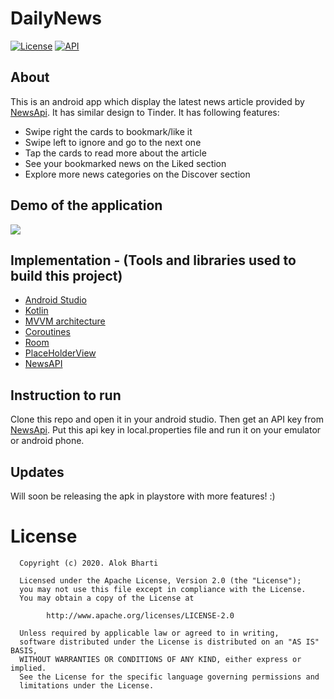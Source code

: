 
# DailyNews
<a href="https://opensource.org/licenses/Apache-2.0"><img alt="License" src="https://img.shields.io/badge/License-Apache%202.0-blue.svg"/></a>
<a href="https://android-arsenal.com/api?level=21"><img alt="API" src="https://img.shields.io/badge/API-21%2B-brightgreen.svg?style=flat"/></a> 
  
## About

This is an android app which display the latest news article provided by <a href="https://newsapi.org">NewsApi</a>. It has similar design 
to Tinder. It has following features:
  - Swipe right the cards to bookmark/like it
  - Swipe left to ignore and go to the next one
  - Tap the cards to read more about the article
  - See your bookmarked news on the Liked section
  - Explore more news categories on the Discover section
  
## Demo of the application
![](DailyNews_kotlin.gif)
  
## Implementation - (Tools and libraries used to build this project)
- [Android Studio](https://developer.android.com/studio/intro)
- [Kotlin](https://developer.android.com/kotlin)
- [MVVM architecture](https://developer.android.com/jetpack/docs/guide)
- [Coroutines](https://developer.android.com/kotlin/coroutines)
- [Room](https://developer.android.com/reference/androidx/room/RoomDatabase)
- [PlaceHolderView](https://github.com/janishar/PlaceHolderView)
- [NewsAPI](https://newsapi.org)

## Instruction to run
Clone this repo and open it in your android studio. Then get an API key from [NewsApi](https://newsapi.org). 
Put this api key in local.properties file and run it on your emulator or android phone. 

## Updates
Will soon be releasing the apk in playstore with more features! :)

# License
      Copyright (c) 2020. Alok Bharti

      Licensed under the Apache License, Version 2.0 (the "License");
      you may not use this file except in compliance with the License.
      You may obtain a copy of the License at

            http://www.apache.org/licenses/LICENSE-2.0

      Unless required by applicable law or agreed to in writing,
      software distributed under the License is distributed on an "AS IS" BASIS,
      WITHOUT WARRANTIES OR CONDITIONS OF ANY KIND, either express or implied.
      See the License for the specific language governing permissions and
      limitations under the License.
